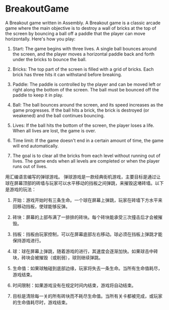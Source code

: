 # BreakoutGame
A Breakout game written in Assembly.
A Breakout game is a classic arcade game where the main objective is to destroy a wall of bricks at the top of the screen by bouncing a ball off a paddle that the player can move horizontally. Here's how you play:

1. Start: The game begins with three lives. A single ball bounces around the screen, and the player moves a horizontal paddle back and forth under the bricks to bounce the ball.

2. Bricks: The top part of the screen is filled with a grid of bricks. Each brick has three hits it can withstand before breaking.

3. Paddle: The paddle is controlled by the player and can be moved left or right along the bottom of the screen. The ball must be bounced off the paddle to keep it in play.

4. Ball: The ball bounces around the screen, and its speed increases as the game progresses. If the ball hits a brick, the brick is destroyed (or weakened) and the ball continues bouncing.

5. Lives: If the ball hits the bottom of the screen, the player loses a life. When all lives are lost, the game is over.

6. Time limit: If the game doesn't end in a certain amount of time, the game will end automatically.

7. The goal is to clear all the bricks from each level without running out of lives. The game ends when all levels are completed or when the player runs out of lives.

用汇编语言编写的弹球游戏。
弹球游戏是一款经典街机游戏，主要目标是通过让球在屏幕顶部的砖墙与玩家可以水平移动的挡板之间弹跳，来摧毁这堵砖墙。以下是游戏的玩法：

1. 开始：游戏开始时有三条生命。一个球在屏幕上弹跳，玩家在砖墙下方水平来回移动挡板，使球能够反弹。

2. 砖块：屏幕的上部布满了一排排的砖块。每个砖块能承受三次撞击后才会被摧毁。

3. 挡板：挡板由玩家控制，可以在屏幕底部左右移动。球必须在挡板上弹跳才能保持游戏进行。

4. 球：球在屏幕上弹跳，随着游戏的进行，其速度会逐渐加快。如果球击中砖块，砖块会被摧毁（或削弱），球则继续弹跳。

5. 生命值：如果球触碰到底部边缘，玩家将失去一条生命。当所有生命值耗尽，游戏结束。

6. 时间限制：如果游戏没有在规定时间内结束，游戏将自动结束。

7. 目标是清除每一关的所有砖块而不耗尽生命值。当所有关卡都被完成，或玩家的生命值耗尽时，游戏结束。
